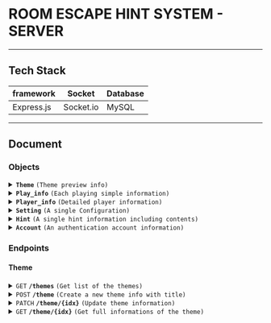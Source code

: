 # ROOM ESCAPE HINT SYSTEM - SERVER

---

## Tech Stack

| framework  | Socket    | Database |
| ---------- | --------- | -------- |
| Express.js | Socket.io | MySQL    |

---

## Document

### Objects

<details>
<summary>
<code><b>Theme</b></code>
<code>(Theme preview info)</code>
</summary>

##### Theme

> | key         | description                                | type   | default  |
> | ----------- | ------------------------------------------ | ------ | -------- |
> | idx         | The identified number of the theme         | Int    |          |
> | name        | The name or the title of the theme         | String |          |
> | time_limit  | The theme's limit time in minutes          | Int    | `60`     |
> | icon        | The theme's icon image URL                 | String |          |
> | theme_color | The CSS color code of the theme main color | String | `'#000'` |
> | createdAt   | When the theme has been created            | Date   |          |
> | updatedAt   | When the theme has been updated at last    | Date   |          |

</details>

<details>
<summary>
<code><b>Play_info</b></code>
<code>(Each playing simple information)</code>
</summary>

##### Play_info

> | key         | description                                                                        | type   | default   |
> | ----------- | ---------------------------------------------------------------------------------- | ------ | --------- |
> | idx         | The identified number of the playing info                                          | Int    |           |
> | theme_idx   | The linked theme idx                                                               | Int    |           |
> | status      | `'ready'` `'play'` `'pause'` `'end'`                                               | String | `'ready'` |
> | startedAt   | The exact time of the start playing. Only available when `status` is not `'ready'` | Date   |           |
> | pausedAt    | The exact time of the last pausing.                                                | Date   |           |
> | add_sec     | Seconds will be added to the total playing time.                                   | Int    |           |
> | device_info | The socket id of the connected hint device.                                        | Int    |           |
> | createdAt   | When the data has been created                                                     | Date   |           |
> | updatedAt   | When the data has been updated at last                                             | Date   |           |

</details>

<details>
<summary>
<code><b>Player_info</b></code>
<code>(Detailed player information)</code>
</summary>

##### Player_info

> | key  | description                        | type   | default |
> | ---- | ---------------------------------- | ------ | ------- |
> | name | The name of the player             | String |         |
> | tel  | The Telephone number of the player | String |         |

</details>

<details>
<summary>
<code><b>Setting</b></code>
<code>(A single Configuration)</code>
</summary>

##### Setting

> | key   | description  | type   | default |
> | ----- | ------------ | ------ | ------- |
> | label | config label | String |         |
> | value | config value | String |         |

</details>

<details>
<summary>
<code><b>Hint</b></code>
<code>(A single hint information including contents)</code>
</summary>

##### Hint

> | key      | description                                            | type   | default |
> | -------- | ------------------------------------------------------ | ------ | ------- |
> | idx      | The identified number of the hint                      | Int    |         |
> | code     | Hint code                                              | String |         |
> | progress | Progress of the hint for the whole theme (%)           | Float  |         |
> | contents | Each element contains `contents(String)`, `step(Int)`. | Array  |         |

</details>

<details>
<summary>
<code><b>Account</b></code>
<code>(An authentication account information)</code>
</summary>

##### Account

> | key       | description                                       | type        | default |
> | --------- | ------------------------------------------------- | ----------- | ------- |
> | idx       | Identified number of the account                  | Int         |         |
> | id        | Account ID                                        | String      |         |
> | password  | Account password                                  | String      |         |
> | alias     | Account alias (of course can be used as nickname) | String      |         |
> | level     | Security level                                    | Int         | 0       |
> | data      | Additional data                                   | JSON String |         |
> | createdAt | When the account has been created                 | Date        |         |
> | updatedAt | When the account has been updated at last         | Date        |         |

##### Security Level Indicator

> 'Specified' informations are stored in `data` column.

> | level | account type              | accessable points                                                                                 |
> | ----- | ------------------------- | ------------------------------------------------------------------------------------------------- |
> | 0     | Default Account           | N/A                                                                                               |
> | 1     | Low-Ranked Hint Device    | **readonly**: Specified theme and hint informations                                               |
> | 2     | High-Ranked Hint Device   | **readonly**: Every themes and hints inforations                                                  |
> | 3     | Low-Ranked Center Device  | Managing play info related to specified thems and hints, **readonly**: Specified themes and hints |
> | 4     | High-Ranked Center Device | Manaing every play infos, **readonly**: Every themes and hints                                    |
> | 5     | Low-Ranked Administrator  | Managing informations only related to specified themes                                            |
> | 6     | High-Ranked Administrator | Managing every informations                                                                       |
> | 9     | Master                    | Able to access and edit every data except accounts ranked the same                                |
> | 99    | Root                      | God                                                                                               |

</details>

### Endpoints

#### Theme

<details>

<summary>
<code>GET</code>
<code><b>/themes</b></code>
<code>(Get list of the themes)</code>
</summary>

##### Headers

> | name             | required | data type | description                |
> | ---------------- | -------- | --------- | -------------------------- |
> | Authorization-id | Y        | String    | Requires level 1 or higher |
> | Authorization-pw | Y        | String    |                            |

##### Responses

> | http code | content-type               | response                                |
> | --------- | -------------------------- | --------------------------------------- |
> | `201`     | `text/plain;charset=UTF-8` | Array of [Theme](#Theme)                |
> | `401`     | `application/json`         | `{"code":401,"message":"Unauthorized"}` |

</details>

<details>

<summary>
<code>POST</code>
<code><b>/theme</b></code>
<code>(Create a new theme info with title)</code>
</summary>

##### Headers

> | name             | required | data type | description                |
> | ---------------- | -------- | --------- | -------------------------- |
> | Authorization-id | Y        | String    | Requires level 6 or higher |
> | Authorization-pw | Y        | String    |                            |

##### Body

> | name | required | data type | description                             |
> | ---- | -------- | --------- | --------------------------------------- |
> | name | Y        | String    | The theme title (default `"New Theme"`) |

##### Responses

> | http code | content-type               | response                                  |
> | --------- | -------------------------- | ----------------------------------------- |
> | `201`     | `text/plain;charset=UTF-8` | `{"message": "Created Successfully"}`     |
> | `401`     | `application/json`         | `{"code":"401","message":"Unauthorized"}` |

</details>

<details>

<summary>
<code>PATCH</code>
<code><b>/theme/{idx}</b></code>
<code>(Update theme information)</code>
</summary>

##### Headers

> | name             | required | data type | description                |
> | ---------------- | -------- | --------- | -------------------------- |
> | Authorization-id | Y        | String    | Requires level 5 or higher |
> | Authorization-pw | Y        | String    |                            |

##### Parameters

> | name | data type | description      |
> | ---- | --------- | ---------------- |
> | idx  | Int       | Target theme idx |

##### Body

> | name       | required | data type | description                                    |
> | ---------- | -------- | --------- | ---------------------------------------------- |
> | updateData | Y        | Object    | `{"{updatingValueKey}": "{valueToUpdate}"...}` |

##### Responses

> | http code | content-type               | response                                |
> | --------- | -------------------------- | --------------------------------------- |
> | `201`     | `text/plain;charset=UTF-8` | `{"message": "Patched Successfully"}`   |
> | `401`     | `application/json`         | `{"code":401,"message":"Unauthorized"}` |

</details>

<details>

<summary>
<code>GET</code>
<code><b>/theme/{idx}</b></code>
<code>(Get full informations of the theme)</code>
</summary>

##### Headers

> | name             | required | data type | description                |
> | ---------------- | -------- | --------- | -------------------------- |
> | Authorization-id | Y        | String    | Requires level 1 or higher |
> | Authorization-pw | Y        | String    |                            |

##### Parameters

> | name | data type | description      |
> | ---- | --------- | ---------------- |
> | idx  | Int       | Target theme idx |

##### Responses

> | http code | content-type               | response                                             |
> | --------- | -------------------------- | ---------------------------------------------------- |
> | `201`     | `text/plain;charset=UTF-8` | [Theme](#Theme) but contains Array of [Hint](#Hint)s |
> | `401`     | `application/json`         | `{"code":401,"message":"Anauthorized"}`              |

</details>
